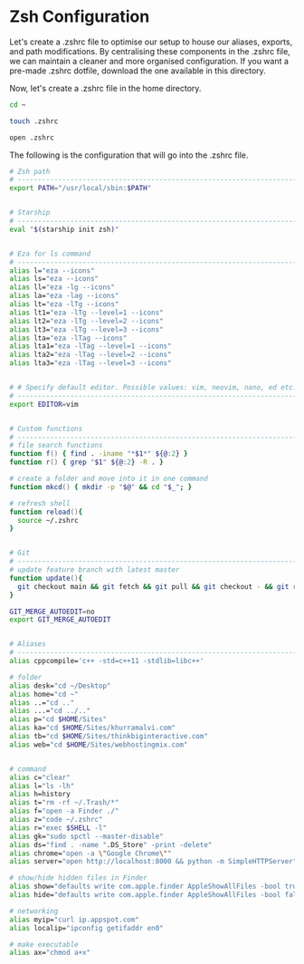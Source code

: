 # Zsh Configuration

Let&#39;s create a .zshrc file to optimise our setup to house our aliases, exports, and path modifications. By centralising these components in the .zshrc file, we can maintain a cleaner and more organised configuration. If you want a pre-made .zshrc dotfile, download the one available in this directory.

Now, let&#39;s create a .zshrc file in the home directory.

```zsh
cd ~
```
```zsh
touch .zshrc
```
```zsh
open .zshrc
```

The following is the configuration that will go into the .zshrc file.

```zsh
# Zsh path
# ------------------------------------------------------------------------------
export PATH="/usr/local/sbin:$PATH"


# Starship
# ------------------------------------------------------------------------------
eval "$(starship init zsh)"


# Eza for ls command
# ------------------------------------------------------------------------------
alias l="eza --icons"
alias ls="eza --icons"
alias ll="eza -lg --icons"
alias la="eza -lag --icons"
alias lt="eza -lTg --icons"
alias lt1="eza -lTg --level=1 --icons"
alias lt2="eza -lTg --level=2 --icons"
alias lt3="eza -lTg --level=3 --icons"
alias lta="eza -lTag --icons"
alias lta1="eza -lTag --level=1 --icons"
alias lta2="eza -lTag --level=2 --icons"
alias lta3="eza -lTag --level=3 --icons"


# # Specify default editor. Possible values: vim, neovim, nano, ed etc.
# ------------------------------------------------------------------------------
export EDITOR=vim


# Custom functions
# ------------------------------------------------------------------------------
# file search functions
function f() { find . -iname "*$1*" ${@:2} }
function r() { grep "$1" ${@:2} -R . }

# create a folder and move into it in one command
function mkcd() { mkdir -p "$@" && cd "$_"; }

# refresh shell
function reload(){
  source ~/.zshrc
}


# Git
# ------------------------------------------------------------------------------
# update feature branch with latest master
function update(){
  git checkout main && git fetch && git pull && git checkout - && git rebase main
}

GIT_MERGE_AUTOEDIT=no
export GIT_MERGE_AUTOEDIT


# Aliases
# ------------------------------------------------------------------------------
alias cppcompile='c++ -std=c++11 -stdlib=libc++'

# folder
alias desk="cd ~/Desktop"
alias home="cd ~"
alias ..="cd .."
alias ...="cd ../.."
alias p="cd $HOME/Sites"
alias ka="cd $HOME/Sites/khurramalvi.com"
alias tb="cd $HOME/Sites/thinkbiginteractive.com"
alias web="cd $HOME/Sites/webhostingmix.com"


# command
alias c="clear"
alias l="ls -lh"
alias h=history
alias t="rm -rf ~/.Trash/*"
alias f="open -a Finder ./"
alias z="code ~/.zshrc"
alias r="exec $SHELL -l"
alias gk="sudo spctl --master-disable"
alias ds="find . -name ".DS_Store" -print -delete"
alias chrome="open -a \"Google Chrome\""
alias server="open http://localhost:8000 && python -m SimpleHTTPServer"

# show/hide hidden files in Finder
alias show="defaults write com.apple.finder AppleShowAllFiles -bool true && killall Finder"
alias hide="defaults write com.apple.finder AppleShowAllFiles -bool false && killall Finder"

# networking
alias myip="curl ip.appspot.com"
alias localip="ipconfig getifaddr en0"

# make executable
alias ax="chmod a+x"
```

